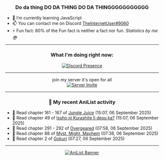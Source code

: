 <div align="center">

### Do da thing DO DA THING DO DA THINGGGGGGGGGGG
</div>

- 🌱 I’m currently learning JavaScript
- 📫 You can contact me on Discord [TheInternetUser#9060](https://discord.com/users/534117072796385300)
- ⚡ Fun fact: 80% of the Fun fact is neither a fact nor fun. _Statistics by me 😎_
<hr>

<div align="center">

### What I'm doing right now:
[![Discord Presence](https://lanyard.cnrad.dev/api/534117072796385300)](https://discord.com/users/534117072796385300)
<hr>

join my server it's open for all <br>
[![Server Invite](https://invidget.switchblade.xyz/bfYgVHxrSs)](https://discord.gg/bfYgVHxrSs)

<hr>
  
### 🌸 My recent AniList activity

</div>

<!-- ANILIST_ACTIVITY:start -->

-   📖 Read chapter 161 - 167 of [Jungle Juice](https://anilist.co/manga/128882) (15:07, 06 September 2025)
-   📖 Read chapter 49 of [Issho ni Kurashite Ii desu ka?](https://anilist.co/manga/159549) (15:07, 06 September 2025)
-   📖 Read chapter 291 - 292 of [Overgeared](https://anilist.co/manga/117460) (07:58, 06 September 2025)
-   📖 Read chapter 88 of [Myst, Might, Mayhem](https://anilist.co/manga/175946) (07:38, 06 September 2025)
-   📖 Read chapter 2 of [Gokuri](https://anilist.co/manga/132308) (07:27, 06 September 2025)

<!-- ANILIST_ACTIVITY:end -->
<hr>

<div align="center">

[![AniList Banner](https://img.anili.st/User/929966)](https://anilist.co/user/TheInternetUser)

<!-- ![Profile views](https://gpvc.arturio.dev/TheInternetUse7) Since 2023-01-09 -->
<br>


</div>
